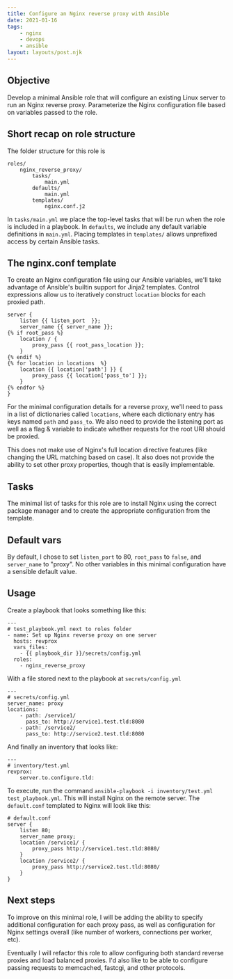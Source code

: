 ```yaml
---
title: Configure an Nginx reverse proxy with Ansible
date: 2021-01-16
tags:
    - nginx
    - devops
    - ansible
layout: layouts/post.njk
---
```

## Objective

Develop a minimal Ansible role that will configure an existing Linux server to run an Nginx reverse proxy. Parameterize the Nginx configuration file based on variables passed to the role.

## Short recap on role structure

The folder structure for this role is

```
roles/
    nginx_reverse_proxy/
        tasks/
            main.yml
        defaults/
            main.yml
        templates/
            nginx.conf.j2
```

In `tasks/main.yml` we place the top-level tasks that will be run when the role is included in a playbook. In `defaults`, we include any default variable definitions in `main.yml`. Placing templates in `templates/` allows unprefixed access by certain Ansible tasks.

## The nginx.conf template

To create an Nginx configuration file using our Ansible variables, we'll take advantage of Ansible's builtin support for Jinja2 templates. Control expressions allow us to iteratively construct `location` blocks for each proxied path.

```
server {
    listen {{ listen_port  }};
    server_name {{ server_name }};
{% if root_pass %}
    location / {
        proxy_pass {{ root_pass_location }};
    }
{% endif %}
{% for location in locations  %}
    location {{ location['path'] }} {
        proxy_pass {{ location['pass_to'] }};
    }
{% endfor %}
}
```

For the minimal configuration details for a reverse proxy, we'll need to pass in a list of dictionaries called `locations`, where each dictionary entry has keys named `path` and `pass_to`. We also need to provide the listening port as well as a flag & variable to indicate whether requests for the root URI should be proxied.

This does not make use of Nginx's full location directive features (like changing the URL matching based on case). It also does not provide the ability to set other proxy properties, though that is easily implementable.

## Tasks

The minimal list of tasks for this role are to install Nginx using the correct package manager and to create the appropriate configuration from the template.

## Default vars

By default, I chose to set `listen_port` to 80, `root_pass` to `false`, and `server_name` to "proxy". No other variables in this minimal configuration have a sensible default value.

## Usage

Create a playbook that looks something like this:

```
---
# test_playbook.yml next to roles folder
- name: Set up Nginx reverse proxy on one server
  hosts: revprox
  vars_files:
    - {{ playbook_dir }}/secrets/config.yml
  roles:
    - nginx_reverse_proxy
```

With a file stored next to the playbook at `secrets/config.yml`

```
---
# secrets/config.yml
server_name: proxy
locations:
    - path: /service1/
      pass_to: http://service1.test.tld:8080
    - path: /service2/
      pass_to: http://service2.test.tld:8080
```

And finally an inventory that looks like:

```
---
# inventory/test.yml
revprox:
    server.to.configure.tld:
```

To execute, run the command `ansible-playbook -i inventory/test.yml test_playbook.yml`. This will install Nginx on the remote server. The `default.conf` templated to Nginx will look like this:

```
# default.conf
server {
    listen 80;
    server_name proxy;
    location /service1/ {
        proxy_pass http://service1.test.tld:8080/
    }
    location /service2/ {
        proxy_pass http://service2.test.tld:8080/
    }
}
```

## Next steps

To improve on this minimal role, I will be adding the ability to specify additional configuration for each proxy pass, as well as configuration for Nginx settings overall (like number of workers, connections per worker, etc). 

Eventually I will refactor this role to allow configuring both standard reverse proxies and load balanced proxies. I'd also like to be able to configure passing requests to memcached, fastcgi, and other protocols.
